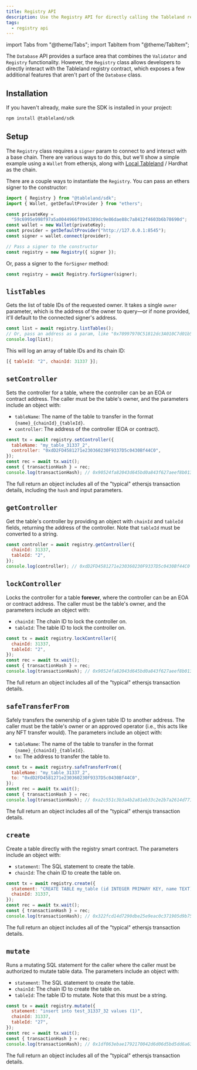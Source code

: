```yaml
---
title: Registry API
description: Use the Registry API for directly calling the Tableland registry smart contract.
tags:
  - registry api
---
```


import Tabs from "@theme/Tabs";
import TabItem from "@theme/TabItem";

The `Database` API provides a surface area that combines the `Validator` and `Registry` functionality. However, the `Registry` class allows developers to directly interact with the Tableland registry contract, which exposes a few additional features that aren't part of the `Database` class.

## Installation

If you haven't already, make sure the SDK is installed in your project:

```bash npm2yarn
npm install @tableland/sdk
```

## Setup

The `Registry` class requires a `signer` param to connect to and interact with a base chain. There are various ways to do this, but we'll show a simple example using a `Wallet` from ethersjs, along with [Local Tableland](/local-tableland) / Hardhat as the chain.

There are a couple ways to instantiate the `Registry`. You can pass an ethers signer to the constructor:

```js
import { Registry } from "@tableland/sdk";
import { Wallet, getDefaultProvider } from "ethers";

const privateKey =
  "59c6995e998f97a5a0044966f0945389dc9e86dae88c7a8412f4603b6b78690d";
const wallet = new Wallet(privateKey);
const provider = getDefaultProvider("http://127.0.0.1:8545");
const signer = wallet.connect(provider);

// Pass a signer to the constructor
const registry = new Registry({ signer });
```

Or, pass a signer to the `forSigner` method:

```js
const registry = await Registry.forSigner(signer);
```

## `listTables`

Gets the list of table IDs of the requested owner. It takes a single `owner` parameter, which is the address of the owner to query—or if none provided, it'll default to the connected signer's address.

```js
const list = await registry.listTables();
// Or, pass an address as a param, like "0x70997970C51812dc3A010C7d01b50e0d17dc79C8"
console.log(list);
```

This will log an array of table IDs and its chain ID:

```js
[{ tableId: "2", chainId: 31337 }];
```

## `setController`

Sets the controller for a table, where the controller can be an EOA or contract address. The caller must be the table's owner, and the parameters include an object with:

- `tableName`: The name of the table to transfer in the format `{name}_{chainId}_{tableId}`.
- `controller`: The address of the controller (EOA or contract).

```js
const tx = await registry.setController({
  tableName: "my_table_31337_2",
  controller: "0xdD2FD4581271e230360230F9337D5c0430Bf44C0",
});
const rec = await tx.wait();
const { transactionHash } = rec;
console.log(transactionHash); // 0x90524fa82043d645bd0a843f627aeef8b013307e39ba1d1474a12c40cb381ba3
```

The full return an object includes all of the "typical" ethersjs transaction details, including the `hash` and input parameters.

## `getController`

Get the table's controller by providing an object with `chainId` and `tableId` fields, returning the address of the controller. Note that `tableId` must be converted to a string.

```js
const controller = await registry.getController({
  chainId: 31337,
  tableId: "2",
});
console.log(controller); // 0xdD2FD4581271e230360230F9337D5c0430Bf44C0
```

## `lockController`

Locks the controller for a table **forever**, where the controller can be an EOA or contract address. The caller must be the table's owner, and the parameters include an object with:

- `chainId`: The chain ID to lock the controller on.
- `tableId`: The table ID to lock the controller on.

```js
const tx = await registry.lockController({
  chainId: 31337,
  tableId: "2",
});
const rec = await tx.wait();
const { transactionHash } = rec;
console.log(transactionHash); // 0x90524fa82043d645bd0a843f627aeef8b013307e39ba1d1474a12c40cb381ba3
```

The full return an object includes all of the "typical" ethersjs transaction details.

## `safeTransferFrom`

Safely transfers the ownership of a given table ID to another address. The caller must be the table's owner or an approved operator (i.e., this acts like any NFT transfer would). The parameters include an object with:

- `tableName`: The name of the table to transfer in the format `{name}_{chainId}_{tableId}`.
- `to`: The address to transfer the table to.

```js
const tx = await registry.safeTransferFrom({
  tableName: "my_table_31337_2",
  to: "0xdD2FD4581271e230360230F9337D5c0430Bf44C0",
});
const rec = await tx.wait();
const { transactionHash } = rec;
console.log(transactionHash); // 0xa2c551c3b3a4b2a81eb33c2e2b7a2614d771196c7dc5f193b20250b34b6b451b
```

The full return an object includes all of the "typical" ethersjs transaction details.

## `create`

Create a table directly with the registry smart contract. The parameters include an object with:

- `statement`: The SQL statement to create the table.
- `chainId`: The chain ID to create the table on.

```js
const tx = await registry.create({
  statement: "CREATE TABLE my_table (id INTEGER PRIMARY KEY, name TEXT)",
  chainId: 31337,
});
const rec = await tx.wait();
const { transactionHash } = rec;
console.log(transactionHash); // 0x322fcd14d7290dbe25e9eac0c371905d9b7529eb9e92a9be514f66ce577b22e5
```

The full return an object includes all of the "typical" ethersjs transaction details.

## `mutate`

Runs a mutating SQL statement for the caller where the caller must be authorized to mutate table data. The parameters include an object with:

- `statement`: The SQL statement to create the table.
- `chainId`: The chain ID to create the table on.
- `tableId`: The table ID to mutate. Note that this must be a string.

```js
const tx = await registry.mutate({
  statement: "insert into test_31337_32 values (1)",
  chainId: 31337,
  tableId: "27",
});
const rec = await tx.wait();
const { transactionHash } = rec;
console.log(transactionHash); // 0x1df063ebae1792170042d6d06d5bd5dd6a638a89d75db8e445a8c3d75aac5637
```

The full return an object includes all of the "typical" ethersjs transaction details.
